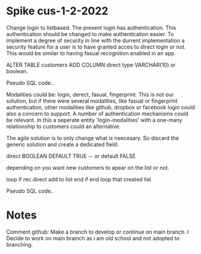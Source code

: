 # Spike cus-1-2-2022


Change login to listbased. The present login has authentication. This authentication should be changed to make authentication easier. To implement a degree of security in line with the durrent implementation a security feature for a user is to have granted acces to direct login or not. This would be similar to having fasual recognition enabled in an app.

ALTER TABLE customers
ADD COLUMN direct type VARCHAR(10) or boolean.

Pseudo SQL code..

Modalities could be: login, derect, fasual, fingerprint. This is not our solution, but if there were several modalities, like fasual or fingerprint authentication, other modalities like github, dropbox or facebook login could also a concern to support. A number of authentication mechanisms could be relevant. In this a seperate entity 'login-modalities' with a one-many relationship to customers could an alternative. 

The agile solution is to only change what is neecesary. So discard the generic solution and create a dedicated field:

direct BOOLEAN DEFAULT TRUE -- or default FALSE

depending on you want new customers to apear on the list or not.

  loop
    if rec.direct
	  add to list
	end if
  end loop that created list
  
Pseudo SQL code..



# Notes
Comment github: Make a branch to develop or continue on main branch. 
I Decide to work on main brainch as i am old school and not adopted
to branching.